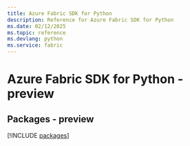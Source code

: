 ```yaml
---
title: Azure Fabric SDK for Python
description: Reference for Azure Fabric SDK for Python
ms.date: 02/12/2025
ms.topic: reference
ms.devlang: python
ms.service: fabric
---
```

# Azure Fabric SDK for Python - preview
## Packages - preview
[!INCLUDE [packages](fabric-index.md)]